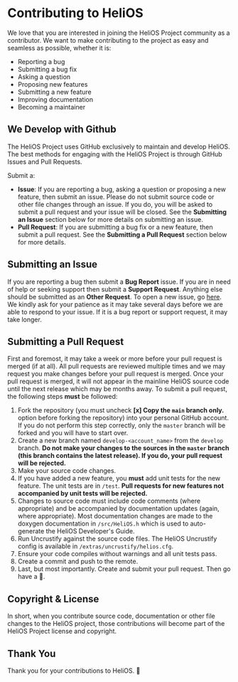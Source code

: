 # Contributing to HeliOS
We love that you are interested in joining the HeliOS Project community as a contributor. We want to make contributing to the project as easy and seamless as possible, whether it is:

- Reporting a bug
- Submitting a bug fix
- Asking a question
- Proposing new features
- Submitting a new feature
- Improving documentation
- Becoming a maintainer

## We Develop with Github
The HeliOS Project uses GitHub exclusively to maintain and develop HeliOS. The best methods for engaging with the HeliOS Project is through GitHub Issues and Pull Requests.

Submit a:
- **Issue**: If you are reporting a bug, asking a question or proposing a new feature, then submit an issue. Please do not submit source code or other file changes through an issue. If you do, you will be asked to submit a pull request and your issue will be closed. See the **Submitting an Issue** section below for more details on submitting an issue.
- **Pull Request**: If you are submitting a bug fix or a new feature, then submit a pull request. See the **Submitting a Pull Request** section below for more details.

## Submitting an Issue

If you are reporting a bug then submit a **Bug Report** issue. If you are in need of help or seeking support then submit a **Support Request**. Anything else should be submitted as an **Other Request**. To open a new issue, go [here](https://github.com/heliosproj/HeliOS/issues). We kindly ask for your patience as it may take several days before we are able to respond to your issue. If it is a bug report or support request, it may take longer.

## Submitting a Pull Request

First and foremost, it may take a week or more before your pull request is merged (if at all). All pull requests are reviewed multiple times and we may request you make changes before your pull request is merged. Once your pull request is merged, it will not appear in the mainline HeliOS source code until the next release which may be months away. To submit a pull request, the following steps **must** be followed:

1. Fork the repository (you must uncheck **[x] Copy the ``main`` branch only.** option before forking the repository) into your personal GitHub account. If you do not perform this step correctly, only the ``master`` branch will be forked and you will have to start over.
2. Create a new branch named ``develop-<account_name>`` from the ``develop`` branch. **Do not make your changes to the sources in the ``master`` branch (this branch contains the latest release). If you do, your pull request will be rejected.**
3. Make your source code changes. 
4. If you have added a new feature, you **must** add unit tests for the new feature. The unit tests are in ``/test``. **Pull requests for new features not accompanied by unit tests will be rejected.**
5. Changes to source code must include code comments (where appropriate) and be accompanied by documentation updates (again, where appropriate). Most documentation changes are made to the doxygen documentation in ``/src/HeliOS.h`` which is used to auto-generate the HeliOS Developer's Guide.
6. Run Uncrustify against the source code files. The HeliOS Uncrustify config is available in ``/extras/uncrustify/helios.cfg``.
7. Ensure your code compiles without warnings and all unit tests pass.
8. Create a commit and push to the remote.
9. Last, but most importantly. Create and submit your pull request. Then go have a :beer:.

## Copyright & License
In short, when you contribute source code, documentation or other file changes to the HeliOS project, those contributions will become part of the HeliOS Project license and copyright.

## Thank You
Thank you for your contributions to HeliOS. :pray: